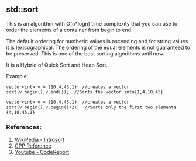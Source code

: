 ## std::sort 

This is an algorithm with O(n*logn) time complexity that you can use to order the elements of a container from begin to end. 

The default ordering for numberic values is ascending and for string values it is lexicographical. The ordering of the equal elements is not guaranteed to be preserved. This is one of the best sorting algorithms until now.

It is a Hybrid of Quick Sort and Heap Sort.

Example:

```
vector<int> v = {10,4,45,1}; //creates a vector 
sort(v.begin(),v.end());  //Sorts the vector into{1,4,10,45}
```

```
vector<int> v = {10,4,45,1}; //creates a vector 
sort(v.begin(),v.begin()+2);  //Sorts only the first two elements {4,10,45,1}
```


### References:
1. [WikiPedia - Introsort](https://en.wikipedia.org/wiki/Introsort)
2. [CPP Reference](http://www.cplusplus.com/reference/algorithm/sort/)
3. [Youtube - CodeReport](https://www.youtube.com/watch?v=_dC6Pvk0awA)
